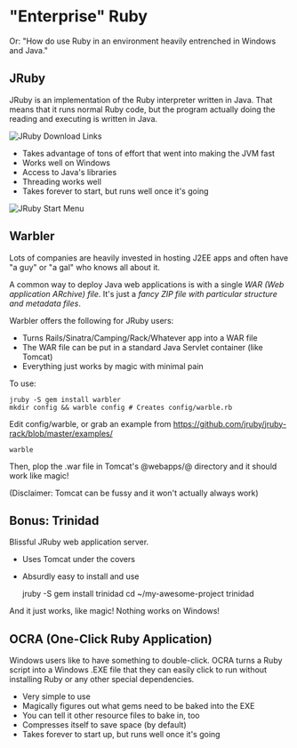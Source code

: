 "Enterprise" Ruby
=================

Or: "How do use Ruby in an environment heavily entrenched in Windows and Java."

JRuby
-----

JRuby is an implementation of the Ruby interpreter written in Java. That means
that it runs normal Ruby code, but the program actually doing the reading and
executing is written in Java.

![JRuby Download Links](http://github.com/GregMefford/CincyRB-2011-01-17/raw/master/pictures/JRuby_downloads.png)

* Takes advantage of tons of effort that went into making the JVM fast
* Works well on Windows
* Access to Java's libraries
* Threading works well
* Takes forever to start, but runs well once it's going

![JRuby Start Menu](http://github.com/GregMefford/CincyRB-2011-01-17/raw/master/pictures/JRuby_start_menu.png)

Warbler
-------

Lots of companies are heavily invested in hosting J2EE apps and often have
"a guy" or "a gal" who knows all about it.

A common way to deploy Java web applications is with a single *WAR (Web
application ARchive) file*. It's just a *fancy ZIP file with particular
structure and metadata files*.

Warbler offers the following for JRuby users:

* Turns Rails/Sinatra/Camping/Rack/Whatever app into a WAR file
* The WAR file can be put in a standard Java Servlet container (like Tomcat)
* Everything just works by magic with minimal pain

To use:

    jruby -S gem install warbler
    mkdir config && warble config # Creates config/warble.rb

Edit config/warble, or grab an example from https://github.com/jruby/jruby-rack/blob/master/examples/

    warble

Then, plop the .war file in Tomcat's @webapps/@ directory and it should work
like magic!

(Disclaimer: Tomcat can be fussy and it won't actually always work)
    
Bonus: Trinidad
---------------

Blissful JRuby web application server.

* Uses Tomcat under the covers
* Absurdly easy to install and use

    jruby -S gem install trinidad
    cd ~/my-awesome-project
    trinidad

And it just works, like magic! Nothing works on Windows!

OCRA (One-Click Ruby Application)
---------------------------------

Windows users like to have something to double-click. OCRA turns a Ruby script
into a Windows .EXE file that they can easily click to run without installing
Ruby or any other special dependencies.

* Very simple to use
* Magically figures out what gems need to be baked into the EXE
* You can tell it other resource files to bake in, too
* Compresses itself to save space (by default)
* Takes forever to start up, but runs well once it's going